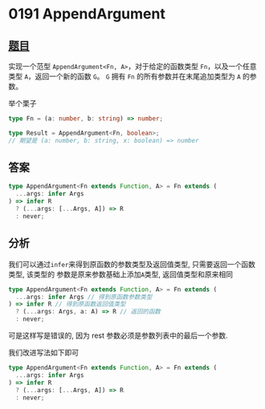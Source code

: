 # 0191 AppendArgument

## [题目](https://github.com/type-challenges/type-challenges/blob/master/questions/191-medium-append-argument/README.ja.md)

实现一个范型 `AppendArgument<Fn, A>`，对于给定的函数类型 `Fn`，以及一个任意类型 `A`，返回一个新的函数 `G`。
`G` 拥有 `Fn` 的所有参数并在末尾追加类型为 `A` 的参数。

举个栗子

```ts
type Fn = (a: number, b: string) => number;

type Result = AppendArgument<Fn, boolean>;
// 期望是 (a: number, b: string, x: boolean) => number
```

## 答案

```ts
type AppendArgument<Fn extends Function, A> = Fn extends (
  ...args: infer Args
) => infer R
  ? (...args: [...Args, A]) => R
  : never;
```

## 分析

我们可以通过`infer`来得到原函数的参数类型及返回值类型, 只需要返回一个函数类型, 该类型的
参数是原来参数基础上添加`A`类型, 返回值类型和原来相同

```ts
type AppendArgument<Fn extends Function, A> = Fn extends (
  ...args: infer Args // 得到原函数参数类型
) => infer R // 得到原函数返回值类型
  ? (...args: Args, a: A) => R // 返回的函数
  : never;
```

可是这样写是错误的, 因为 rest 参数必须是参数列表中的最后一个参数.

我们改进写法如下即可

```ts
type AppendArgument<Fn extends Function, A> = Fn extends (
  ...args: infer Args
) => infer R
  ? (...args: [...Args, A]) => R
  : never;
```
